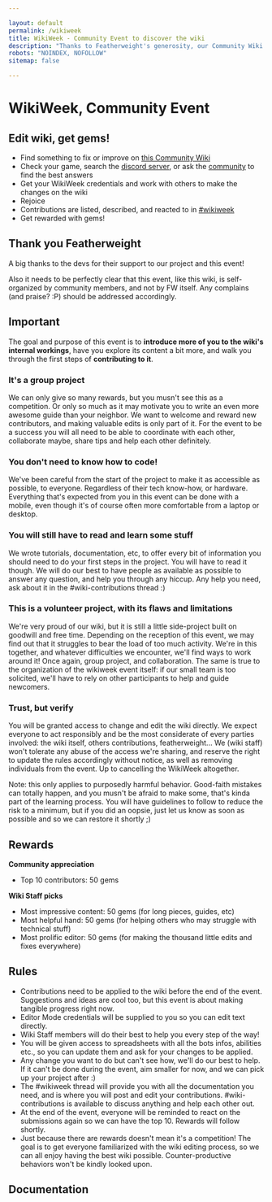 ```yaml
---

layout: default
permalink: /wikiweek
title: WikiWeek - Community Event to discover the wiki
description: "Thanks to Featherweight's generosity, our Community Wiki has some gems to share and reward contributors with. So we're having an event where everyone is warmly invited to come and make any contribution, from simple edits to writing full guides! Gem rewards will ensue :)"
robots: "NOINDEX, NOFOLLOW"
sitemap: false

---
```

# WikiWeek, Community Event

## Edit wiki, get gems!

- Find something to fix or improve on [this Community Wiki](https://botworld.wiki)
- Check your game, search the [discord server](https://discord.gg/FsJzvtFrgq), or ask the [community](](https://discord.gg/FsJzvtFrgq)) to find the best answers
- Get your WikiWeek credentials and work with others to make the changes on the wiki
- Rejoice
- Contributions are listed, described, and reacted to in [#wikiweek](https://discord.gg/FsJzvtFrgq)
- Get rewarded with gems!

## Thank you Featherweight
A big thanks to the devs for their support to our project and this event!

Also it needs to be perfectly clear that this event, like this wiki, is self-organized by community members, and not by FW itself. Any complains (and praise? :P) should be addressed accordingly.

## Important
The goal and purpose of this event is to **introduce more of you to the wiki's internal workings**, have you explore its content a bit more, and walk you through the first steps of **contributing to it**.

### It's a group project
We can only give so many rewards, but you musn't see this as a competition. Or only so much as it may motivate you to write an even more awesome guide than your neighbor. We want to welcome and reward new contributors, and making valuable edits is only part of it. For the event to be a success you will all need to be able to coordinate with each other, collaborate maybe, share tips and help each other definitely.

### You don't need to know how to code!
We've been careful from the start of the project to make it as accessible as possible, to everyone. Regardless of their tech know-how, or hardware. 
Everything that's expected from you in this event can be done with a mobile, even though it's of course often more comfortable from a laptop or desktop.

### You will still have to read and learn some stuff
We wrote tutorials, documentation, etc, to offer every bit of information you should need to do your first steps in the project. 
You will have to read it though.
We will do our best to have people as available as possible to answer any question, and help you through any hiccup. Any help you need, ask about it in the #wiki-contributions thread :)

### This is a volunteer project, with its flaws and limitations
We're very proud of our wiki, but it is still a little side-project built on goodwill and free time. Depending on the reception of this event, we may find out that it struggles to bear the load of too much activity.
We're in this together, and whatever difficulties we encounter, we'll find ways to work around it! Once again, group project, and collaboration.
The same is true to the organization of the wikiweek event itself: if our small team is too solicited, we'll have to rely on other participants to help and guide newcomers.

### Trust, but verify
You will be granted access to change and edit the wiki directly. We expect everyone to act responsibly and be the most considerate of every parties involved: the wiki itself, others contributions, featherweight...
We (wiki staff) won't tolerate any abuse of the access we're sharing, and reserve the right to update the rules accordingly without notice, as well as removing individuals from the event. Up to cancelling the WikiWeek altogether.

Note: this only applies to purposedly harmful behavior. Good-faith mistakes can totally happen, and you musn't be afraid to make some, that's kinda part of the learning process. You will have guidelines to follow to reduce the risk to a minimum, but if you did an oopsie, just let us know as soon as possible and so we can restore it shortly ;)

## Rewards

**Community appreciation**
- Top 10 contributors: 50 gems

**Wiki Staff picks**
- Most impressive content: 50 gems (for long pieces, guides, etc)
- Most helpful hand: 50 gems (for helping others who may struggle with technical stuff)
- Most prolific editor: 50 gems (for making the thousand little edits and fixes everywhere)


## Rules

- Contributions need to be applied to the wiki before the end of the event. Suggestions and ideas are cool too, but this event is about making tangible progress right now.
- Editor Mode credentials will be supplied to you so you can edit text directly.
- Wiki Staff members will do their best to help you every step of the way!
- You will be given access to spreadsheets with all the bots infos, abilities etc., so you can update them and ask for your changes to be applied.
- Any change you want to do but can't see how, we'll do our best to help. If it can't be done during the event, aim smaller for now, and we can pick up your project after :)
- The #wikiweek thread will provide you with all the documentation you need, and is where you will post and edit your contributions. #wiki-contributions is available to discuss anything and help each other out.
- At the end of the event, everyone will be reminded to react on the submissions again so we can have the top 10. Rewards will follow shortly.
- Just because there are rewards doesn't mean it's a competition! The goal is to get everyone familiarized with the wiki editing process, so we can all enjoy having the best wiki possible. Counter-productive behaviors won't be kindly looked upon.

## Documentation
